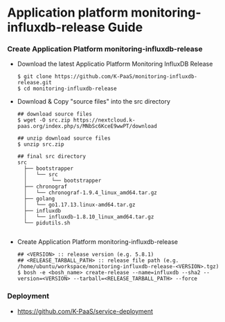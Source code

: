 # Application platform monitoring-influxdb-release Guide

### Create Application Platform monitoring-influxdb-release
  - Download the latest Applicatio Platform Monitoring InfluxDB Release
    ```   
    $ git clone https://github.com/K-PaaS/monitoring-influxdb-release.git
    $ cd monitoring-influxdb-release   
    ```   
  - Download & Copy "source files" into the src directory    
    ```   
    ## download source files    
    $ wget -O src.zip https://nextcloud.k-paas.org/index.php/s/MNbSc6KceE9wwPT/download
    
    ## unzip download source files    
    $ unzip src.zip 

    ## final src directory
    src
      ├── bootstrapper
      │   └── src
      │        └── bootstrapper
      ├── chronograf
      │   └── chronograf-1.9.4_linux_amd64.tar.gz
      ├── golang
      │   └── go1.17.13.linux-amd64.tar.gz
      ├── influxdb
      │   └── influxdb-1.8.10_linux_amd64.tar.gz
      └── pidutils.sh

    
    ```  
  - Create Application Platform monitoring-influxdb-release
    ```   
    ## <VERSION> :: release version (e.g. 5.8.1)   
    ## <RELEASE_TARBALL_PATH> :: release file path (e.g. /home/ubuntu/workspace/monitoring-influxdb-release-<VERSION>.tgz)    
    $ bosh -e <bosh_name> create-release --name=influxdb --sha2 --version=<VERSION> --tarball=<RELEASE_TARBALL_PATH> --force   
    ```    
### Deployment
- https://github.com/K-PaaS/service-deployment
